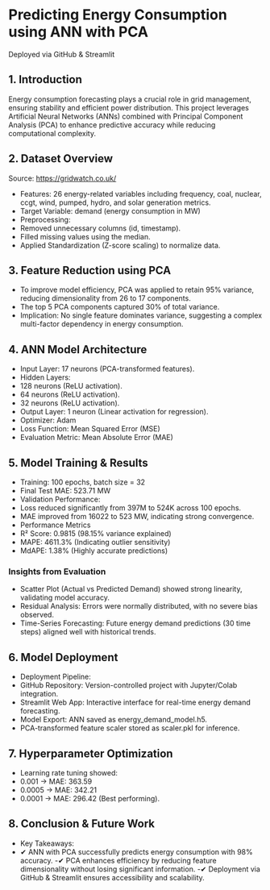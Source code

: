 # Predicting Energy Consumption using ANN with PCA
Deployed via GitHub & Streamlit

## 1. Introduction
Energy consumption forecasting plays a crucial role in grid management, ensuring stability and efficient power distribution. This project leverages Artificial Neural Networks (ANNs) combined with Principal Component Analysis (PCA) to enhance predictive accuracy while reducing computational complexity.

## 2. Dataset Overview
Source: https://gridwatch.co.uk/
- Features: 26 energy-related variables including frequency, coal, nuclear, ccgt, wind, pumped, hydro, and solar generation metrics.
- Target Variable: demand (energy consumption in MW)
- Preprocessing:
 - Removed unnecessary columns (id, timestamp).
 - Filled missing values using the median.
 - Applied Standardization (Z-score scaling) to normalize data.
  
## 3. Feature Reduction using PCA
- To improve model efficiency, PCA was applied to retain 95% variance, reducing dimensionality from 26 to 17 components.
- The top 5 PCA components captured 30% of total variance.
- Implication: No single feature dominates variance, suggesting a complex multi-factor dependency in energy consumption.

## 4. ANN Model Architecture
- Input Layer: 17 neurons (PCA-transformed features).
- Hidden Layers:
 - 128 neurons (ReLU activation).
 - 64 neurons (ReLU activation).
 - 32 neurons (ReLU activation).
- Output Layer: 1 neuron (Linear activation for regression).
- Optimizer: Adam
- Loss Function: Mean Squared Error (MSE)
- Evaluation Metric: Mean Absolute Error (MAE)

## 5. Model Training & Results
- Training: 100 epochs, batch size = 32
- Final Test MAE: 523.71 MW
- Validation Performance:
- Loss reduced significantly from 397M to 524K across 100 epochs.
- MAE improved from 16022 to 523 MW, indicating strong convergence.
- Performance Metrics
- R² Score: 0.9815 (98.15% variance explained)
- MAPE: 4611.3% (Indicating outlier sensitivity)
- MdAPE: 1.38% (Highly accurate predictions)
### Insights from Evaluation
- Scatter Plot (Actual vs Predicted Demand) showed strong linearity, validating model accuracy.
- Residual Analysis: Errors were normally distributed, with no severe bias observed.
- Time-Series Forecasting: Future energy demand predictions (30 time steps) aligned well with historical trends.

## 6. Model Deployment
- Deployment Pipeline:
 - GitHub Repository: Version-controlled project with Jupyter/Colab integration.
 - Streamlit Web App: Interactive interface for real-time energy demand forecasting.
 - Model Export: ANN saved as energy_demand_model.h5.
 - PCA-transformed feature scaler stored as scaler.pkl for inference.

## 7. Hyperparameter Optimization
- Learning rate tuning showed:
 - 0.001 → MAE: 363.59
 - 0.0005 → MAE: 342.21
 - 0.0001 → MAE: 296.42 (Best performing).

## 8. Conclusion & Future Work
- Key Takeaways:
 - ✔ ANN with PCA successfully predicts energy consumption with 98% accuracy.
 -✔ PCA enhances efficiency by reducing feature dimensionality without losing significant information.
 -✔ Deployment via GitHub & Streamlit ensures accessibility and scalability.
